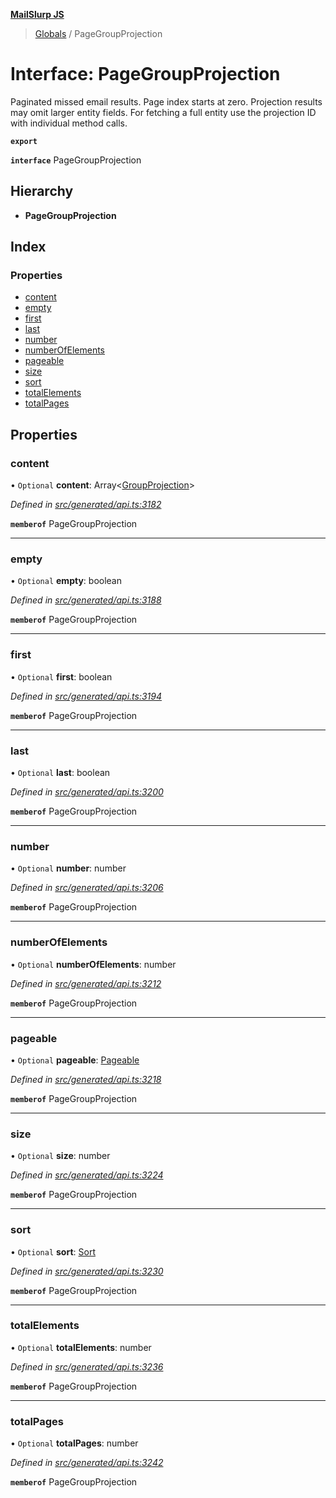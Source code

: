 **[MailSlurp JS](../README.md)**

> [Globals](../README.md) / PageGroupProjection

# Interface: PageGroupProjection

Paginated missed email results. Page index starts at zero. Projection results may omit larger entity fields. For fetching a full entity use the projection ID with individual method calls.

**`export`** 

**`interface`** PageGroupProjection

## Hierarchy

* **PageGroupProjection**

## Index

### Properties

* [content](pagegroupprojection.md#content)
* [empty](pagegroupprojection.md#empty)
* [first](pagegroupprojection.md#first)
* [last](pagegroupprojection.md#last)
* [number](pagegroupprojection.md#number)
* [numberOfElements](pagegroupprojection.md#numberofelements)
* [pageable](pagegroupprojection.md#pageable)
* [size](pagegroupprojection.md#size)
* [sort](pagegroupprojection.md#sort)
* [totalElements](pagegroupprojection.md#totalelements)
* [totalPages](pagegroupprojection.md#totalpages)

## Properties

### content

• `Optional` **content**: Array\<[GroupProjection](groupprojection.md)>

*Defined in [src/generated/api.ts:3182](https://github.com/mailslurp/mailslurp-client/blob/a8663d0/src/generated/api.ts#L3182)*

**`memberof`** PageGroupProjection

___

### empty

• `Optional` **empty**: boolean

*Defined in [src/generated/api.ts:3188](https://github.com/mailslurp/mailslurp-client/blob/a8663d0/src/generated/api.ts#L3188)*

**`memberof`** PageGroupProjection

___

### first

• `Optional` **first**: boolean

*Defined in [src/generated/api.ts:3194](https://github.com/mailslurp/mailslurp-client/blob/a8663d0/src/generated/api.ts#L3194)*

**`memberof`** PageGroupProjection

___

### last

• `Optional` **last**: boolean

*Defined in [src/generated/api.ts:3200](https://github.com/mailslurp/mailslurp-client/blob/a8663d0/src/generated/api.ts#L3200)*

**`memberof`** PageGroupProjection

___

### number

• `Optional` **number**: number

*Defined in [src/generated/api.ts:3206](https://github.com/mailslurp/mailslurp-client/blob/a8663d0/src/generated/api.ts#L3206)*

**`memberof`** PageGroupProjection

___

### numberOfElements

• `Optional` **numberOfElements**: number

*Defined in [src/generated/api.ts:3212](https://github.com/mailslurp/mailslurp-client/blob/a8663d0/src/generated/api.ts#L3212)*

**`memberof`** PageGroupProjection

___

### pageable

• `Optional` **pageable**: [Pageable](pageable.md)

*Defined in [src/generated/api.ts:3218](https://github.com/mailslurp/mailslurp-client/blob/a8663d0/src/generated/api.ts#L3218)*

**`memberof`** PageGroupProjection

___

### size

• `Optional` **size**: number

*Defined in [src/generated/api.ts:3224](https://github.com/mailslurp/mailslurp-client/blob/a8663d0/src/generated/api.ts#L3224)*

**`memberof`** PageGroupProjection

___

### sort

• `Optional` **sort**: [Sort](sort.md)

*Defined in [src/generated/api.ts:3230](https://github.com/mailslurp/mailslurp-client/blob/a8663d0/src/generated/api.ts#L3230)*

**`memberof`** PageGroupProjection

___

### totalElements

• `Optional` **totalElements**: number

*Defined in [src/generated/api.ts:3236](https://github.com/mailslurp/mailslurp-client/blob/a8663d0/src/generated/api.ts#L3236)*

**`memberof`** PageGroupProjection

___

### totalPages

• `Optional` **totalPages**: number

*Defined in [src/generated/api.ts:3242](https://github.com/mailslurp/mailslurp-client/blob/a8663d0/src/generated/api.ts#L3242)*

**`memberof`** PageGroupProjection
